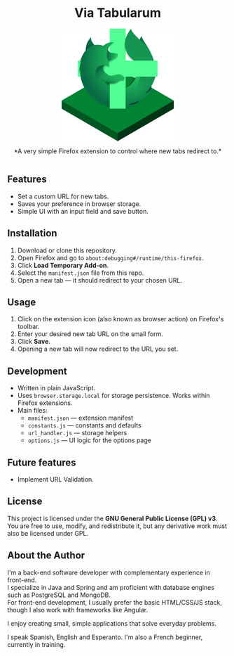 <div style="display: flex; flex-direction: column; align-items: center">
<h1>Via Tabularum</h1>
<img src="icons/icon_viatabularum.png" alt="Via Tabularum Logo" width="256px" height="256px"/>
<p>*A very simple Firefox extension to control where new tabs redirect to.*</p>
</div>

## Features

- Set a custom URL for new tabs.
- Saves your preference in browser storage.
- Simple UI with an input field and save button.

## Installation

1. Download or clone this repository.
2. Open Firefox and go to `about:debugging#/runtime/this-firefox`.
3. Click **Load Temporary Add-on**.
4. Select the `manifest.json` file from this repo.
5. Open a new tab — it should redirect to your chosen URL.

## Usage

1. Click on the extension icon (also known as browser action) on Firefox's toolbar. 
2. Enter your desired new tab URL on the small form.
3. Click **Save**.
4. Opening a new tab will now redirect to the URL you set.

## Development

- Written in plain JavaScript.
- Uses `browser.storage.local` for storage persistence. Works within Firefox extensions.
- Main files:
    - `manifest.json` — extension manifest
    - `constants.js` — constants and defaults
    - `url_handler.js` — storage helpers
    - `options.js` — UI logic for the options page

## Future features

- Implement URL Validation.


## License

This project is licensed under the **GNU General Public License (GPL) v3**.  
You are free to use, modify, and redistribute it, but any derivative work must also be licensed under GPL.

## About the Author

I'm a back-end software developer with complementary experience in front-end.  
I specialize in Java and Spring and am proficient with database engines such as PostgreSQL and MongoDB.  
For front-end development, I usually prefer the basic HTML/CSS/JS stack, though I also work with frameworks like Angular.

I enjoy creating small, simple applications that solve everyday problems.

I speak Spanish, English and Esperanto. I'm also a French beginner, currently in training.
